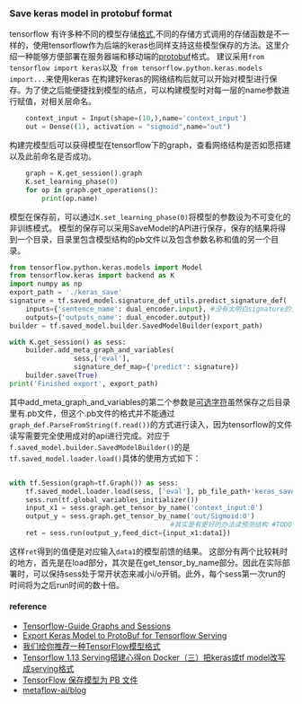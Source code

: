 ### Save keras model in protobuf format
tensorflow 有许多种不同的模型存储[格式](https://zhuanlan.zhihu.com/p/34471266),不同的存储方式调用的存储函数是不一样的，使用tensorflow作为后端的keras也同样支持这些模型保存的方法。这里介绍一种能够方便部署在服务器端和移动端的[protobuf](https://developers.google.com/protocol-buffers/)格式。
建议采用```from tensorflow import keras```以及``` from tensorflow.python.keras.models import...```来使用keras
在构建好keras的网络结构后就可以开始对模型进行保存。为了使之后能便捷找到模型的结点，可以构建模型时对每一层的name参数进行赋值，对相关层命名。
``` python
    context_input = Input(shape=(10,),name='context_input')
    out = Dense((1), activation = "sigmoid",name="out")
```
构建完模型后可以获得模型在tensorflow下的graph，查看网络结构是否如愿搭建以及此前命名是否成功。
``` python
    graph = K.get_session().graph
    K.set_learning_phase(0)
    for op in graph.get_operations():
        print(op.name)
```
模型在保存前，可以通过```K.set_learning_phase(0)```将模型的参数设为不可变化的非训练模式。
模型的保存可以采用SaveModel的API进行保存，保存的结果将得到一个目录，目录里包含模型结构的pb文件以及包含参数名称和值的另一个目录。
``` python
from tensorflow.python.keras.models import Model
from tensorflow.keras import backend as K
import numpy as np
export_path = './keras_save'
signature = tf.saved_model.signature_def_utils.predict_signature_def(
    inputs={'sentence_name': dual_encoder.input}, #没有太明白signature的作用 #TODO
    outputs={'outputs_name': dual_encoder.output})
builder = tf.saved_model.builder.SavedModelBuilder(export_path)

with K.get_session() as sess:
    builder.add_meta_graph_and_variables(
                sess,['eval'],
                signature_def_map={'predict': signature})
    builder.save(True)
print('Finished export', export_path)
```
其中add_meta_graph_and_variables的第二个参数是[可选字符](https://www.tensorflow.org/api_docs/python/tf/saved_model/builder/SavedModelBuilder)虽然保存之后目录里有.pb文件，但这个.pb文件的格式并不能通过```graph_def.ParseFromString(f.read())```的方式进行读入，因为tensorflow的文件读写需要完全使用成对的api进行完成。对应于```f.saved_model.builder.SavedModelBuilder()```的是```tf.saved_model.loader.load()```具体的使用方式如下：
``` python

with tf.Session(graph=tf.Graph()) as sess:
    tf.saved_model.loader.load(sess, ['eval'], pb_file_path+'keras_save')
    sess.run(tf.global_variables_initializer())
    input_x1 = sess.graph.get_tensor_by_name('context_input:0')
    output_y = sess.graph.get_tensor_by_name('out/Sigmoid:0') 
                                        #其实是有更好的办法读预测结构 #TODO
    ret = sess.run(output_y,feed_dict={input_x1:data1})
```
这样```ret```得到的值便是对应输入```data1```的模型前馈的结果。
这部分有两个比较耗时的地方，首先是在load部分，其次是在get_tensor_by_name部分。因此在实际部署时，可以保持sess处于常开状态来减小i/o开销。此外，每个sess第一次run的时间将为之后run时间的数十倍。

#### reference

- [Tensorflow-Guide Graphs and Sessions](https://www.tensorflow.org/guide/graphs)
- [Export Keras Model to ProtoBuf for Tensorflow Serving](https://medium.com/@johnsondsouza23/export-keras-model-to-protobuf-for-tensorflow-serving-101ad6c65142)
- [我们给你推荐一种TensorFlow模型格式](https://zhuanlan.zhihu.com/p/34471266)
- [Tensorflow 1.13 Serving搭建心得on Docker（三）把keras或tf model改写成serving格式](https://zhuanlan.zhihu.com/p/29374467)
- [TensorFlow 保存模型为 PB 文件](https://zhuanlan.zhihu.com/p/32887066)
- [metaflow-ai/blog](https://github.com/metaflow-ai/blog/tree/master/tf-freeze)